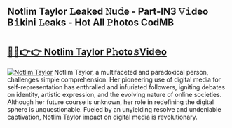 ## Notlim Taylor 𝙻eaked 𝙽u𝚍e - Part-IN3 𝚅𝚒deo B𝚒kini 𝙻eaks - Hot All 𝙿hotos CodMB

# <h2><a href="http://ld1e4nx.urlbe.top/?page=Notlim+Taylor">🔗🔗👉👉 Notlim Taylor P𝚑oto𝚜Vid𝚎o</a></h2>

[![Notlim Taylor](https://i.imgur.com/eBuTRDB.gif)](http://ld1e4nx.urlbe.top/?page=Notlim+Taylor)
Notlim Taylor, a multifaceted and paradoxical person, challenges simple comprehension. Her pioneering use of digital media for self-representation has enthralled and infuriated followers, igniting debates on identity, artistic expression, and the evolving nature of online societies. Although her future course is unknown, her role in redefining the digital sphere is unquestionable. Fueled by an unyielding resolve and undeniable captivation, Notlim Taylor impact on digital media is revolutionary.
